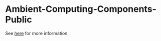# Ambient-Computing-Components-Public


See [here](https://github.optum.com/pages/AmbientComputing/Ambient-Computing-Components/) for more information.